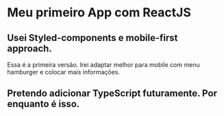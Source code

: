 # Meu primeiro App com ReactJS

## Usei Styled-components e mobile-first approach.

Essa é a primeira versão. Irei adaptar melhor para mobile com menu hamburger e colocar mais informações.

## Pretendo adicionar TypeScript futuramente. Por enquanto é isso.
